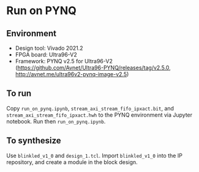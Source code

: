 Run on PYNQ
====================

Environment
--------------------

- Design tool: Vivado 2021.2
- FPGA board: Ultra96-V2
- Framework: PYNQ v2.5 for Ultra96-V2 (https://github.com/Avnet/Ultra96-PYNQ/releases/tag/v2.5.0, http://avnet.me/ultra96v2-pynq-image-v2.5)

To run
--------------------

Copy `run_on_pynq.ipynb`, `stream_axi_stream_fifo_ipxact.bit`, and `stream_axi_stream_fifo_ipxact.hwh` to the PYNQ environment via Jupyter notebook. Run then `run_on_pynq.ipynb`.


To synthesize
--------------------

Use `blinkled_v1_0` and `design_1.tcl`.
Import `blinkled_v1_0` into the IP repository, and create a module in the block design.
